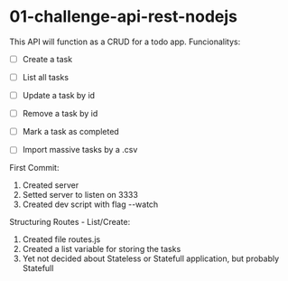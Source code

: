 # 01-challenge-api-rest-nodejs
This API will function as a CRUD for a todo app.
Funcionalitys:
- [ ] Create a task
- [ ] List all tasks
- [ ] Update a task by id
- [ ] Remove a task by id
- [ ] Mark a task as completed
- [ ] Import massive tasks by a .csv


First Commit:
1. Created server
2. Setted server to listen on 3333
3. Created dev script with flag --watch

Structuring Routes - List/Create:
1. Created file routes.js
2. Created a list variable for storing the tasks
3. Yet not decided about Stateless or Statefull application, but probably Statefull